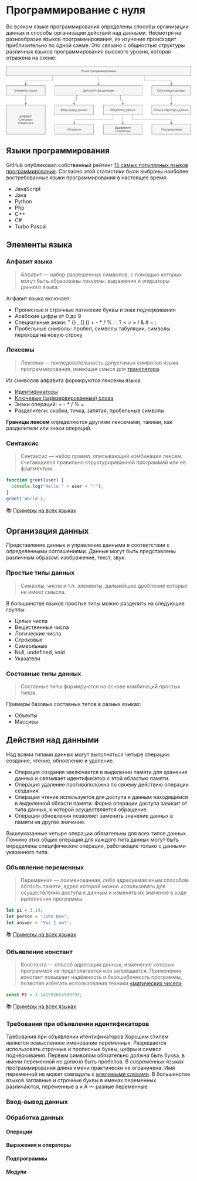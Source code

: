 # Программирование с нуля

Во всяком языке программирования определены способы организации данных и способы организации действий над данными. Несмотря на разнообразие языков программирования, их изучение происходит приблизительно по одной схеме. Это связано с общностью структуры различных языков программирования высокого уровня, которая отражена на схеме:

![](/structure.png)

## Языки программирования

GitHub опубликовал собственный рейтинг [15 самых популярных языков программирования](https://octoverse.github.com/projects#languages). Согласно этой статистики были выбраны наиболее востребованные языки программирования в настоящее время:

* JavaScript
* Java
* Python
* Php
* C++
* C#
* Turbo Pascal

## Элементы языка

### Алфавит языка
> Алфавит — набор разрешенных символов, с помощью которых могут быть образованы лексемы, выражения и операторы данного языка.

Алфавит языка включает:
* Прописные и строчные латинские буквы и знак подчеркивания
* Арабские цифры от 0 до 9
* Специальные знаки: " {} , [] () + - * / % . : ? < > = ! & # ~ ;
* Пробельные символы: пробел, символы табуляции, символы перехода на новую cтроку

### Лексемы
> Лексема — последовательность допустимых символов языка программирования, имеющая смысл для [транслятора](/dictionary.md#транслятор-англ-translator---переводчик).

Из символов алфавита формируются лексемы языка:
* [Идентификаторы](/dictionary.md#идентификатор)
* [Ключевые (зарезервированные) слова](/dictionary.md#ключевые-слова)
* Знаки операций: + - * / % =
* Разделители: скобки, точка, запятая, пробельные символы

**Границы лексем** определяются другими лексемами, такими, как разделители или знаки операций.

### Синтаксис
> Синтаксис — набор правил, описывающий комбинации лексем, считающиеся правильно структурированной программой или её фрагментом.

```js
function greet(user) {
  console.log("Hello " + user + "!");
}
greet('World');
```

:books: [Примеры на всех языках](/hello_world.md)

## Организация данных
Представление данных и управление данными в соответствии с определенными соглашениями.
Данные могут быть представлены различным образом: изображение, текст, звук.

### Простые типы данных
> Символы, числа и т.п. элементы, дальнейшее дробление которых не имеет смысла.

В большинстве языков простые типы можно разделить на следующие группы:
* Целые числа
* Вещественные числа
* Логические числа
* Строковые
* Символьные
* Null, undefined, void
* Указатели

### Составные типы данных
> Составные типы формируются на основе комбинаций простых типов.

Примеры базовых составных типов в разных языках:
* Объекты
* Массивы

## Действия над данными
Над всеми типами данных могут выполняться четыре операции: создание, чтение, обновление и удаление.

* Операция создания заключается в выделении памяти для хранения данных и связывает идентификатор с этой областью памяти.
* Операция удаление противоположна по своему действию операции создания.
* Операция чтение используется для доступа к данным находящимся в выделенной области памяти. Форма операции доступа зависит от типа данных, к которой осуществляется обращение.
* Операция обновления позволяет заменить значение данных в памяти на другое значение.

Вышеуказанные четыре операции обязательны для всех типов данных. Помимо этих общих операций для каждого типа данных могут быть определены специфические операции, работающие только с данными указанного типа.

### Объявление переменных
> Переменная — поименованная, либо адресуемая иным способом область памяти, адрес которой можно использовать для осуществления доступа к данным и изменять их значение в ходе выполнения программы.
```js
let pi = 3.14;
let person = "John Doe";
let answer = 'Yes I am!';
```
:books: [Примеры на всех языках](/declaration_vars.md)

### Объявление констант
> Константа — способ адресации данных, изменение которых программой не предполагается или запрещается. Применение констант повышает надёжность и безошибочность программы, позволяя избегать использования техники [«магических чисел»](/bad_practices.md#магические-числа).
```js
const PI = 3.141592653589793;
```
:books: [Примеры на всех языках](/declaration_const.md)

### Требования при объявлении идентификаторов

Требования при объявлении итентификаторов
Хорошим стилем является осмысленное именование переменных. Разрешается использовать строчные и прописные буквы, цифры и символ подчёркивания. Первым символом обязательно должна быть буква, в имени переменной не должно быть пробелов. В современных языках программирования длина имени практически не ограничена. Имя переменной не может совпадать с [ключевыми словами](/dictionary.md#%D0%BA%D0%BB%D1%8E%D1%87%D0%B5%D0%B2%D1%8B%D0%B5-%D1%81%D0%BB%D0%BE%D0%B2%D0%B0). В большинстве языков заглавные и строчные буквы в именах переменных различаются, переменные a и A — разные переменные.

### Ввод-вывод данных

### Обработка данных
#### Операции
#### Выражения и операторы
#### Подпрограммы
#### Модули
